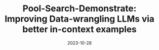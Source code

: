 ---
title: 'Pool-Search-Demonstrate: Improving Data-wrangling LLMs via better in-context examples'
excerpt: 'Changho Shin\*, **Joon Suk Huh**\*, Elina Choi, *NeurIPS 2023 2nd Table Representation Learning Workshop*.'
collection: publications
paperurl: 'https://openreview.net/pdf?id=6Kb3pE9nWQ'
date: 2023-10-28
---